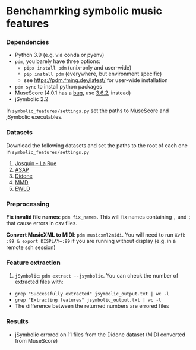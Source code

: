 # Benchamrking symbolic music features

### Dependencies

* Python 3.9 (e.g. via conda or pyenv)
* `pdm`, you barely have three options:
  - `pipx install pdm` (unix-only and user-wide)
  - `pip install pdm` (everywhere, but environment specific)
  - see https://pdm.fming.dev/latest/ for user-wide installation
* `pdm sync` to install python packages
* MuseScore (4.0.1 has a [bug](https://github.com/musescore/MuseScore/issues/16444), use [3.6.2](https://github.com/musescore/MuseScore/releases/tag/v3.6.2), instead)
* jSymbolic 2.2

In `symbolic_features/settings.py` set the paths to MuseScore and jSymbolic executables.

### Datasets

Download the following datasets and set the paths to the root of each one in `symbolic_features/settings.py`

1. [Josquin - La Rue]()
2. [ASAP]()
3. [Didone]()
4. [MMD]()
5. [EWLD]()

### Preprocessing

**Fix invalid file names**: `pdm fix_names`. This will fix names containing `,` and `;` that cause errors in csv files.

**Convert MusicXML to MIDI**: `pdm musicxml2midi`. You will need to run `Xvfb :99 & export DISPLAY=:99` if you are running without display (e.g. in a remote ssh session)

### Feature extraction

1. `jSymbolic`: `pdm extract --jsymbolic`. You can check the number of extracted files with:
  * `grep "Successfully extracted" jsymbolic_output.txt | wc -l`
  * `grep "Extracting features" jsymbolic_output.txt | wc -l`
  * The difference between the returned numbers are errored files


### Results

* jSymbolic errored on 11 files from the Didone dataset (MIDI converted from MuseScore)
